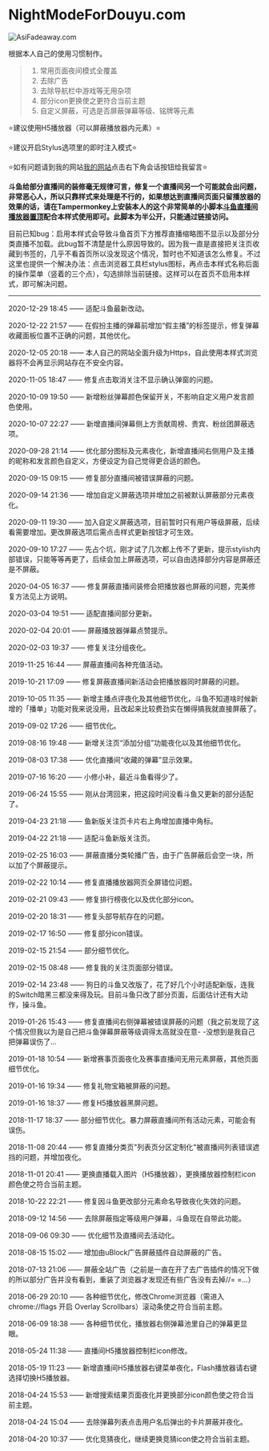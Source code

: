# NightModeForDouyu.com

![AsiFadeaway.com](https://www.asifadeaway.com/imgs/Logo.png)

根据本人自己的使用习惯制作。

> 1. 常用页面夜间模式全覆盖
> 2. 去除广告
> 3. 去除导航栏中游戏等无用杂项
> 4. 部分icon更换使之更符合当前主题
> 5. 自定义屏蔽，可选是否屏蔽弹幕等级、铭牌等元素

⭐建议使用H5播放器（可以屏蔽播放器内元素）⭐

⭐建议开启Stylus选项里的即时注入模式⭐

⭐如有问题请到我的网站[我的网站](http://www.asifadeaway.com)点击右下角会话按钮给我留言⭐

**斗鱼给部分直播间的装修毫无规律可言，修复一个直播间另一个可能就会出问题，非常恶心人，所以只靠样式来处理是不行的，如果想达到直播间页面只留播放器的效果的话，请在Tampermonkey上安装本人的这个非常简单的小脚本[斗鱼直播间播放器置顶](https://greasyfork.org/zh-CN/scripts/399600)配合本样式使用即可。此脚本为半公开，只能通过链接访问。**

目前已知bug：启用本样式会导致斗鱼首页下方推荐直播缩略图不显示以及部分分类直播不加载。此bug暂不清楚是什么原因导致的。因为我一直是直接把关注页收藏到书签的，几乎不看首页所以没发现这个情况，暂时也不知道该怎么修复。不过这里也提供一个解决办法：点击浏览器工具栏stylus图标，再点击本样式名称后面的操作菜单（竖着的三个点），勾选排除当前链接。这样可以在首页不启用本样式，即可解决问题。

---------------------------------------------------

2020-12-29 18:45 —— 适配斗鱼最新改动。

2020-12-22 21:57 —— 在假扮主播的弹幕前增加“假主播”的标签提示，修复弹幕收藏面板位置不正确的问题，其他优化。

2020-12-05 20:18 —— 本人自己的网站全面升级为Https，自此使用本样式浏览器将不会再显示网站存在不安全内容。

2020-11-05 18:47 —— 修复点击取消关注不显示确认弹窗的问题。

2020-10-09 19:50 —— 新增粉丝弹幕颜色保留开关，不影响自定义用户发言颜色使用。

2020-10-07 22:27 —— 新增直播间弹幕侧上方贡献周榜、贵宾、粉丝团屏蔽选项。

2020-09-28 21:14 —— 优化部分图标及元素夜化，新增直播间右侧用户及主播的昵称和发言颜色自定义，方便设定为自己觉得更合适的颜色。

2020-09-15 09:15 —— 修复部分直播间被错误屏蔽的问题。

2020-09-14 21:36 —— 增加自定义屏蔽选项并增加之前被默认屏蔽部分元素夜化。

2020-09-11 19:30 —— 加入自定义屏蔽选项，目前暂时只有用户等级屏蔽，后续看需要增加。更改屏蔽选项后需点击样式更新按钮才可生效。

2020-09-10 17:27 —— 先占个坑，刚才试了几次都上传不了更新，提示stylish内部错误，只能等等再更了，后续会加上屏蔽选项，可以自由选择部分内容是屏蔽还是不屏蔽。

2020-04-05 16:37 —— 修复屏蔽直播间装修会把播放器也屏蔽的问题，完美修复方法见上方说明。

2020-03-04 19:51 —— 适配直播间部分更新。

2020-02-04 20:01 —— 屏蔽播放器弹幕点赞提示。

2020-02-03 19:37 —— 修复关注分组夜化。

2019-11-25 16:44 —— 屏蔽直播间各种充值活动。

2019-10-21 17:09 —— 修复屏蔽直播间新活动会把播放器同时屏蔽的问题。

2019-10-05 11:35 —— 新增主播点评夜化及其他细节优化，斗鱼不知道啥时候新增的「播单」功能对我来说没用，且改起来比较费劲实在懒得搞我就直接屏蔽了。

2019-09-02 17:26 —— 细节优化。

2019-08-16 19:48 —— 新增关注页“添加分组”功能夜化以及其他细节优化。

2019-08-03 17:38 —— 优化直播间“收藏的弹幕”显示效果。

2019-07-16 16:20 —— 小修小补，最近斗鱼看得少了。

2019-06-24 15:55 —— 刚从台湾回来，把这段时间没看斗鱼又更新的部分适配了。

2019-04-23 21:18 —— 鱼新版关注页卡片右上角增加直播中角标。

2019-04-22 21:18 —— 适配斗鱼新版关注页。

2019-02-25 16:03 —— 屏蔽直播分类轮播广告，由于广告屏蔽后会空一块，所以加了个屏蔽提示。

2019-02-22 10:14 —— 修复直播播放器网页全屏错位问题。

2019-02-21 09:43 —— 修复排行榜夜化以及优化部分icon。

2019-02-20 18:31 —— 修复头部导航存在的问题。

2019-02-17 16:50 —— 修复部分icon错误。

2019-02-15 21:54 —— 部分细节优化。

2019-02-15 08:48 —— 修复我的关注页面部分错误。

2019-02-14 23:48 —— 狗日的斗鱼又改版了，花了好几个小时适配新版，连我的Switch暗黑三都没来得及玩。目前斗鱼只改了部分页面，后面估计还有大动作，操斗鱼。

2019-01-26 15:43 —— 修复直播间右侧弹幕被错误屏蔽的问题（我之前发现了这个情况但我以为是自己把斗鱼弹幕屏蔽等级调得太高就没在意- -没想到是我自己把弹幕误伤了...

2019-01-18 10:54 —— 新增赛事页面夜化及赛事直播间无用元素屏蔽，其他页面细节优化。

2019-01-16 19:34 —— 修复礼物宝箱被屏蔽的问题。

2019-01-16 18:37 —— 修复H5播放器黑屏问题。

2018-11-17 18:37 —— 部分细节优化。暴力屏蔽直播间所有活动元素，可能会有误伤。

2018-11-08 20:44 —— 修复直播分类页"列表页分区定制化"被直播间列表错误遮挡的问题，并增加夜化。

2018-11-01 20:41 —— 更换直播载入图片（H5播放器），更换播放器控制栏icon颜色使之符合当前主题。

2018-10-22 22:21 —— 修复因斗鱼更改部分元素命名导致夜化失效的问题。

2018-09-12 14:56 —— 去除屏蔽指定等级用户弹幕，斗鱼现在自带此功能。

2018-09-06 09:30 —— 优化细节及直播间去活动化。

2018-08-15 15:02 —— 增加由uBlock广告屏蔽插件自动屏蔽的广告。

2018-07-13 21:06 —— 屏蔽全站广告（之前是一直在开了去广告插件的情况下做的所以部分广告并没有看到，重装了浏览器才发现还有些广告没有去掉//= =...）

2018-06-29 20:10 —— 各种细节优化，修改Chrome浏览器（需进入 chrome://flags 开启 Overlay Scrollbars）滚动条使之符合当前主题。

2018-06-09 18:38 —— 各种细节优化，播放器右侧弹幕池里自己的弹幕更显眼。

2018-05-24 11:38 —— 直播间H5播放器控制栏icon修改。

2018-05-19 11:23 —— 新增直播间H5播放器右键菜单夜化，Flash播放器请右键选择切换H5播放器。

2018-04-24 15:53 —— 新增搜索结果页面夜化并更换部分icon颜色使之符合当前主题。

2018-04-24 15:04 —— 去除弹幕列表点击用户名后弹出的卡片屏蔽并夜化。

2018-04-20 10:37 —— 优化竞猜夜化，继续更换竞猜icon使之符合当前主题。


